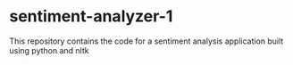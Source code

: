 # sentiment-analyzer-1
This repository contains the code for a sentiment analysis application built using python and nltk
